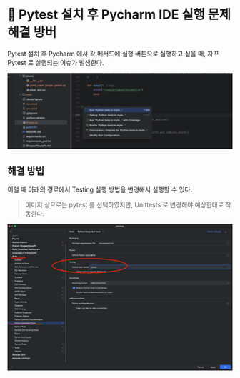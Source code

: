 # 🚀 Pytest 설치 후 Pycharm IDE 실행 문제 해결 방버

Pytest 설치 후 Pycharm 에서 각 메서드에 실행 버튼으로 실행하고 싶을 때, 자꾸 Pytest 로 실행되는
이슈가 발생한다.

![Pycharm](./assets/pycharm_setting_after_installing_pytest_001.png)

## 해결 방법

이럴 때 아래의 경로에서 Testing 실행 방법을 변경해서 실행할 수 있다.

> 이미지 상으로는 pytest 를 선택하였지만, Unittests 로 변경해야 예상한대로 작동한다.

![Pycharm](./assets/pycharm_setting_after_installing_pytest_002.png)
